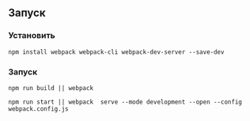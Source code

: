 ## Запуск
### Установить 
```
npm install webpack webpack-cli webpack-dev-server --save-dev
```

### Запуск
```
npm run build || webpack
```
```
npm run start || webpack  serve --mode development --open --config webpack.config.js
```
